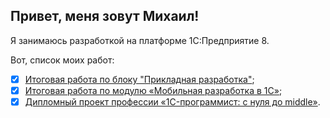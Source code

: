 ## Привет, меня зовут Михаил!
Я занимаюсь разработкой на платформе 1С:Предприятие 8.

Вот, список моих работ:
- [x] [Итоговая работа по блоку "Прикладная разработка"]();
- [x] [Итоговая работа по модулю «Мобильная разработка в 1С»](https://github.com/TumanovMikhail/mobile-diplom);
- [x] [Дипломный проект профессии «1C-программист: с нуля до middle»](https://github.com/TumanovMikhail/fonecmid-diplom).
